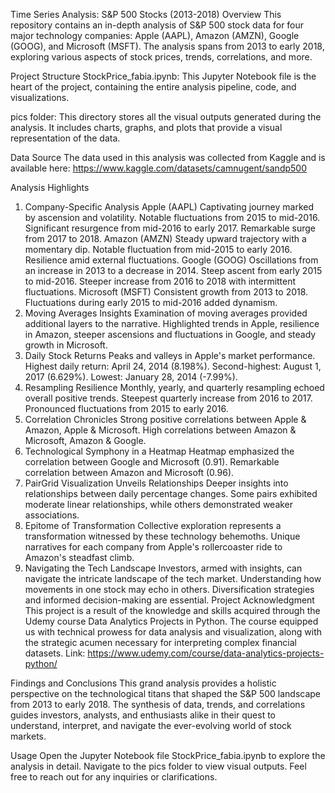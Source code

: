 Time Series Analysis: S&P 500 Stocks (2013-2018)
Overview
This repository contains an in-depth analysis of S&P 500 stock data for four major technology companies: Apple (AAPL), Amazon (AMZN), Google (GOOG), and Microsoft (MSFT). The analysis spans from 2013 to early 2018, exploring various aspects of stock prices, trends, correlations, and more.

Project Structure
StockPrice_fabia.ipynb: This Jupyter Notebook file is the heart of the project, containing the entire analysis pipeline, code, and visualizations.

pics folder: This directory stores all the visual outputs generated during the analysis. It includes charts, graphs, and plots that provide a visual representation of the data.

Data Source
The data used in this analysis was collected from Kaggle and is available here: https://www.kaggle.com/datasets/camnugent/sandp500

Analysis Highlights
1. Company-Specific Analysis
Apple (AAPL)
Captivating journey marked by ascension and volatility.
Notable fluctuations from 2015 to mid-2016.
Significant resurgence from mid-2016 to early 2017.
Remarkable surge from 2017 to 2018.
Amazon (AMZN)
Steady upward trajectory with a momentary dip.
Notable fluctuation from mid-2015 to early 2016.
Resilience amid external fluctuations.
Google (GOOG)
Oscillations from an increase in 2013 to a decrease in 2014.
Steep ascent from early 2015 to mid-2016.
Steeper increase from 2016 to 2018 with intermittent fluctuations.
Microsoft (MSFT)
Consistent growth from 2013 to 2018.
Fluctuations during early 2015 to mid-2016 added dynamism.
2. Moving Averages Insights
Examination of moving averages provided additional layers to the narrative.
Highlighted trends in Apple, resilience in Amazon, steeper ascensions and fluctuations in Google, and steady growth in Microsoft.
3. Daily Stock Returns
Peaks and valleys in Apple's market performance.
Highest daily return: April 24, 2014 (8.198%).
Second-highest: August 1, 2017 (6.629%).
Lowest: January 28, 2014 (-7.99%).
4. Resampling Resilience
Monthly, yearly, and quarterly resampling echoed overall positive trends.
Steepest quarterly increase from 2016 to 2017.
Pronounced fluctuations from 2015 to early 2016.
5. Correlation Chronicles
Strong positive correlations between Apple & Amazon, Apple & Microsoft.
High correlations between Amazon & Microsoft, Amazon & Google.
6. Technological Symphony in a Heatmap
Heatmap emphasized the correlation between Google and Microsoft (0.91).
Remarkable correlation between Amazon and Microsoft (0.96).
7. PairGrid Visualization Unveils Relationships
Deeper insights into relationships between daily percentage changes.
Some pairs exhibited moderate linear relationships, while others demonstrated weaker associations.
8. Epitome of Transformation
Collective exploration represents a transformation witnessed by these technology behemoths.
Unique narratives for each company from Apple's rollercoaster ride to Amazon's steadfast climb.
9. Navigating the Tech Landscape
Investors, armed with insights, can navigate the intricate landscape of the tech market.
Understanding how movements in one stock may echo in others.
Diversification strategies and informed decision-making are essential.
Project Acknowledgment
This project is a result of the knowledge and skills acquired through the Udemy course Data Analytics Projects in Python. The course equipped us with technical prowess for data analysis and visualization, along with the strategic acumen necessary for interpreting complex financial datasets. Link: https://www.udemy.com/course/data-analytics-projects-python/

Findings and Conclusions
This grand analysis provides a holistic perspective on the technological titans that shaped the S&P 500 landscape from 2013 to early 2018. The synthesis of data, trends, and correlations guides investors, analysts, and enthusiasts alike in their quest to understand, interpret, and navigate the ever-evolving world of stock markets.

Usage
Open the Jupyter Notebook file StockPrice_fabia.ipynb to explore the analysis in detail.
Navigate to the pics folder to view visual outputs.
Feel free to reach out for any inquiries or clarifications.

